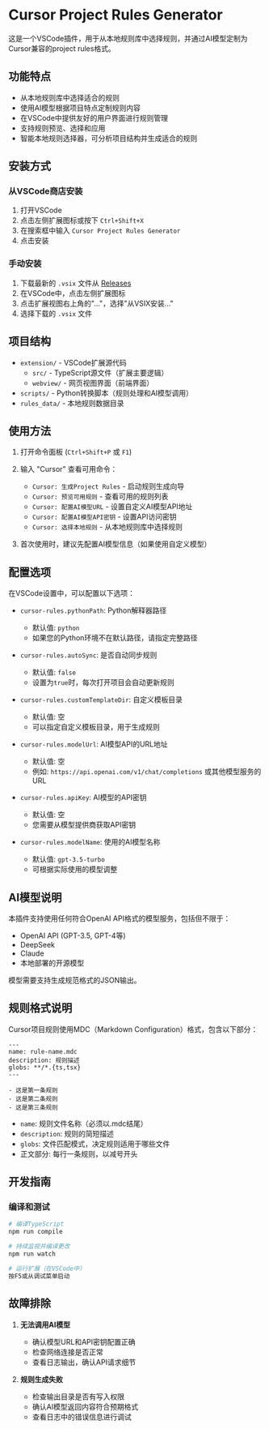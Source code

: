 # Cursor Project Rules Generator

这是一个VSCode插件，用于从本地规则库中选择规则，并通过AI模型定制为Cursor兼容的project rules格式。

## 功能特点

- 从本地规则库中选择适合的规则
- 使用AI模型根据项目特点定制规则内容
- 在VSCode中提供友好的用户界面进行规则管理
- 支持规则预览、选择和应用
- 智能本地规则选择器，可分析项目结构并生成适合的规则

## 安装方式

### 从VSCode商店安装

1. 打开VSCode
2. 点击左侧扩展图标或按下 `Ctrl+Shift+X`
3. 在搜索框中输入 `Cursor Project Rules Generator`
4. 点击安装

### 手动安装

1. 下载最新的 `.vsix` 文件从 [Releases](https://github.com/yourusername/cursor-project-rules/releases)
2. 在VSCode中，点击左侧扩展图标
3. 点击扩展视图右上角的"..."，选择"从VSIX安装..."
4. 选择下载的 `.vsix` 文件

## 项目结构

- `extension/` - VSCode扩展源代码
  - `src/` - TypeScript源文件（扩展主要逻辑）
  - `webview/` - 网页视图界面（前端界面）
- `scripts/` - Python转换脚本（规则处理和AI模型调用）
- `rules_data/` - 本地规则数据目录

## 使用方法

1. 打开命令面板 (`Ctrl+Shift+P` 或 `F1`)
2. 输入 "Cursor" 查看可用命令：
   - `Cursor: 生成Project Rules` - 启动规则生成向导
   - `Cursor: 预览可用规则` - 查看可用的规则列表
   - `Cursor: 配置AI模型URL` - 设置自定义AI模型API地址
   - `Cursor: 配置AI模型API密钥` - 设置API访问密钥
   - `Cursor: 选择本地规则` - 从本地规则库中选择规则

3. 首次使用时，建议先配置AI模型信息（如果使用自定义模型）

## 配置选项

在VSCode设置中，可以配置以下选项：

- `cursor-rules.pythonPath`: Python解释器路径
  - 默认值: `python`
  - 如果您的Python环境不在默认路径，请指定完整路径
  
- `cursor-rules.autoSync`: 是否自动同步规则
  - 默认值: `false`
  - 设置为`true`时，每次打开项目会自动更新规则
  
- `cursor-rules.customTemplateDir`: 自定义模板目录
  - 默认值: 空
  - 可以指定自定义模板目录，用于生成规则
  
- `cursor-rules.modelUrl`: AI模型API的URL地址
  - 默认值: 空
  - 例如: `https://api.openai.com/v1/chat/completions` 或其他模型服务的URL
  
- `cursor-rules.apiKey`: AI模型的API密钥
  - 默认值: 空
  - 您需要从模型提供商获取API密钥

- `cursor-rules.modelName`: 使用的AI模型名称
  - 默认值: `gpt-3.5-turbo`
  - 可根据实际使用的模型调整

## AI模型说明

本插件支持使用任何符合OpenAI API格式的模型服务，包括但不限于：

- OpenAI API (GPT-3.5, GPT-4等)
- DeepSeek
- Claude
- 本地部署的开源模型

模型需要支持生成规范格式的JSON输出。

## 规则格式说明

Cursor项目规则使用MDC（Markdown Configuration）格式，包含以下部分：

```
---
name: rule-name.mdc
description: 规则描述
globs: **/*.{ts,tsx}
---

- 这是第一条规则
- 这是第二条规则
- 这是第三条规则
```

- `name`: 规则文件名称（必须以.mdc结尾）
- `description`: 规则的简短描述
- `globs`: 文件匹配模式，决定规则适用于哪些文件
- 正文部分: 每行一条规则，以减号开头

## 开发指南

### 编译和测试

```bash
# 编译TypeScript
npm run compile

# 持续监视并编译更改
npm run watch

# 运行扩展（在VSCode中）
按F5或从调试菜单启动
```

## 故障排除

1. **无法调用AI模型**
   - 确认模型URL和API密钥配置正确
   - 检查网络连接是否正常
   - 查看日志输出，确认API请求细节

2. **规则生成失败**
   - 检查输出目录是否有写入权限
   - 确认AI模型返回内容符合预期格式
   - 查看日志中的错误信息进行调试 